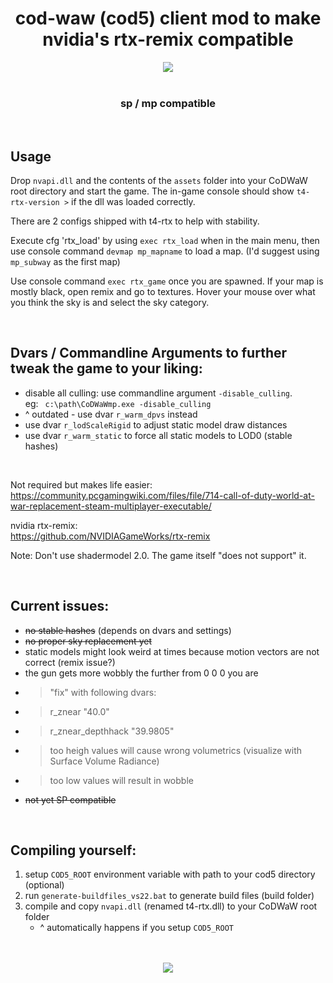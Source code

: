 <h1 align="center">cod-waw (cod5) client mod to make nvidia's rtx-remix compatible</h3>
<div align="center">
	<img src="https://github-production-user-asset-6210df.s3.amazonaws.com/45299104/284378021-c7e94360-2731-4428-a011-7a611e7ab4c1.png"/>
</div>

<br>
<h3 align="center">sp / mp compatible</h3>
<br>

## Usage

Drop `nvapi.dll` and the contents of the `assets` folder into your CoDWaW root directory and start the game. The in-game console should show `t4-rtx-version >` if the dll was loaded correctly.

There are 2 configs shipped with t4-rtx to help with stability.  

Execute cfg 'rtx_load' by using `exec rtx_load` when in the main menu, then use console command `devmap mp_mapname` to load a map. (I'd suggest using `mp_subway` as the first map) 

Use console command `exec rtx_game` once you are spawned.
If your map is mostly black, open remix and go to textures. Hover your mouse over what you think the sky is and select the sky category.

<br>

## Dvars / Commandline Arguments to further tweak the game to your liking:

- disable all culling: use commandline argument `-disable_culling`.  
eg: &ensp;`c:\path\CoDWaWmp.exe -disable_culling` 
- ^ outdated - use dvar `r_warm_dpvs` instead
- use dvar `r_lodScaleRigid` to adjust static model draw distances
- use dvar `r_warm_static` to force all static models to LOD0 (stable hashes)

<br>

Not required but makes life easier:   
https://community.pcgamingwiki.com/files/file/714-call-of-duty-world-at-war-replacement-steam-multiplayer-executable/  

nvidia rtx-remix:  
https://github.com/NVIDIAGameWorks/rtx-remix  

Note: Don't use shadermodel 2.0. The game itself "does not support" it.  

<br>

## Current issues:
- ~~no stable hashes~~ (depends on dvars and settings)
- ~~no proper sky replacement yet~~
- static models might look weird at times because motion vectors are not correct (remix issue?)
- the gun gets more wobbly the further from 0 0 0 you are
- > "fix" with following dvars:
- > r_znear "40.0"
- > r_znear_depthhack "39.9805"
- > too heigh values will cause wrong volumetrics (visualize with Surface Volume Radiance)
- > too low values will result in wobble
- ~~not yet SP compatible~~

<br>

## Compiling yourself:
1. setup `COD5_ROOT` environment variable with path to your cod5 directory (optional)
2. run `generate-buildfiles_vs22.bat` to generate build files (build folder)
3. compile and copy `nvapi.dll` (renamed t4-rtx.dll) to your CoDWaW root folder  
   - ^ automatically happens if you setup `COD5_ROOT`

<br>
<br>

<div align="center">
	<img src="https://github.com/xoxor4d/t4-rtx/assets/45299104/6e4aad3c-8e86-4406-b0d2-bf811cc1a448"/>
</div>